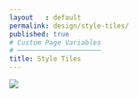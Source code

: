 ```yaml
---
layout   : default
permalink: design/style-tiles/
published: true
# Custom Page Variables
# ─────────────────────
title: Style Tiles
---
```

<img src=" 1718-nmd3-project-dhaenens_boone/docs/assets/Images/StyleTiles/StyleTile1.png">
